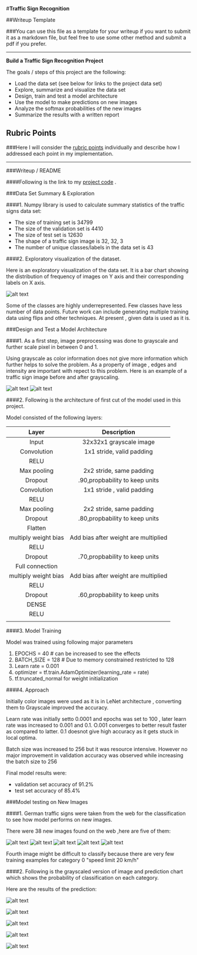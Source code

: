 #**Traffic Sign Recognition** 

##Writeup Template

###You can use this file as a template for your writeup if you want to submit it as a markdown file, but feel free to use some other method and submit a pdf if you prefer.

---

**Build a Traffic Sign Recognition Project**

The goals / steps of this project are the following:
* Load the data set (see below for links to the project data set)
* Explore, summarize and visualize the data set
* Design, train and test a model architecture
* Use the model to make predictions on new images
* Analyze the softmax probabilities of the new images
* Summarize the results with a written report


[//]: # (Image References)

[image1]: ./examples/summary.jpg "Visualization"
[image22]: /custom_data/example_00001.png "original"
[image2]: ./examples/grayscale2.png "Grayscaling"
[image3]: ./examples/random_noise.jpg "Random Noise"
[image4]: ./examples/example_00002.png "traffic1"
[image5]: ./examples/example_00014.png "traffic2"
[image6]: ./examples/example_00009.png "traffic3"
[image7]: ./examples/example_00013.png "traffic4"
[image8]: ./examples/example_00023.png "traffic5"
[image444]: ./examples/444.png "traffic111"
[image555]: ./examples/555.png "traffic222"
[image666]: ./examples/666.png "traffic333"
[image777]: ./examples/777.png "traffic444"
[image888]: ./examples/888.png "traffic555"


## Rubric Points
###Here I will consider the [rubric points](https://review.udacity.com/#!/rubrics/481/view) individually and describe how I addressed each point in my implementation.  

---
###Writeup / README

####Following is the link to my [project code](https://github.com/udacity/CarND-Traffic-Sign-Classifier-Project/blob/master/Traffic_Sign_Classifier.ipynb) . 

###Data Set Summary & Exploration

####1. Numpy library is used to calculate summary statistics of the traffic signs data set:

* The size of training set is 34799
* The size of the validation set is 4410
* The size of test set is 12630
* The shape of a traffic sign image is 32, 32, 3
* The number of unique classes/labels in the data set is 43

####2. Exploratory visualization of the dataset.

Here is an exploratory visualization of the data set. It is a bar chart showing the distribution of frequency of images on Y axis and their corresponding labels on X axis.

![alt text][image1]

Some of the classes are highly underrepresented. Few classes have less number of data points. Future work can include generating multiple training data using flips and other techniques. At present , given data is used as it is.


###Design and Test a Model Architecture

####1. As a first step, image preprocessing was done to grayscale and further scale pixel in between 0 and 1. 

Using grayscale as color information does not give more information which further helps to solve the problem. As a property of image , edges and intensity are important with repect to this problem.
Here is an example of a traffic sign image before and after grayscaling.

![alt text][image22]
![alt text][image2]


####2. Following is the architecture of first cut of the model used in this project.

Model consisted of the following layers:

| Layer         		|     Description	        					| 
|:---------------------:|:---------------------------------------------:| 
| Input         		| 32x32x1 grayscale image   					| 
| Convolution       	| 1x1 stride, valid padding   					|
| RELU					|												|
| Max pooling	      	| 2x2 stride, same padding 						|
| Dropout				|.90,propbability to keep units					|
| Convolution   	    | 1x1 stride , valid padding					|
| RELU					|												|
| Max pooling	      	| 2x2 stride, same padding 						|
| Dropout				|.80,propbability to keep units					|
| Flatten    	 		| 												|
| multiply weight bias 	|Add bias after weight are multiplied			|
| RELU					|												|
| Dropout				|.70,propbability to keep units					|
| Full connection  		| 												|
| multiply weight bias 	|Add bias after weight are multiplied			|
| RELU					|												|
| Dropout				|.60,propbability to keep units					|
| DENSE					|												|
| RELU					|												|
|						|												|
 


####3. Model Training

Model was trained using following major parameters 

1. EPOCHS = 40 # can be increased to see the effects
2. BATCH_SIZE = 128 # Due to memory constrained restricted to 128
3. Learn rate = 0.001
4. optimizer = tf.train.AdamOptimizer(learning_rate = rate)
5. tf.truncated_normal for weight initialization


####4. Approach

Initially color images were used as it is in LeNet architecture , converting them to Grayscale improved the accuracy.

Learn rate was initially setto 0.0001 and epochs was set to 100 , later learn rate was increased to 0.001 and 0.1. O.001 converges to better result faster as compared to latter. 0.1 doesnot give high accuracy as it gets stuck in local optima. 

Batch size was increased to 256 but it was resource intensive. However no major improvement in validation accuracy was observed while increasing the batch size to 256

Final model results were:
* validation set accuracy of 91.2% 
* test set accuracy of 85.4%


###Model testing on New Images

####1. German traffic signs were taken from the web for the classification to see how model performs on new images.

There were 38 new images found on the web ,here are five of them:

![alt text][image4] ![alt text][image5] ![alt text][image6] 
![alt text][image7] ![alt text][image8]

Fourth image might be difficult to classify because there are very few training examples for category 0 "speed limit 20 km/h"

####2. Following is the grayscaled version of image and prediction chart which shows the probability of classification on each category.

Here are the results of the prediction:

![alt text][image444]

![alt text][image555]

![alt text][image666]

![alt text][image777]

![alt text][image888]

